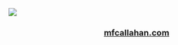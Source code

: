 ![](https://mfcallahan.com/img/logo_banner_2.png)

<h3 align="center">
  <a href="https://mfcallahan.com/">mfcallahan.com</a>
</h3>
